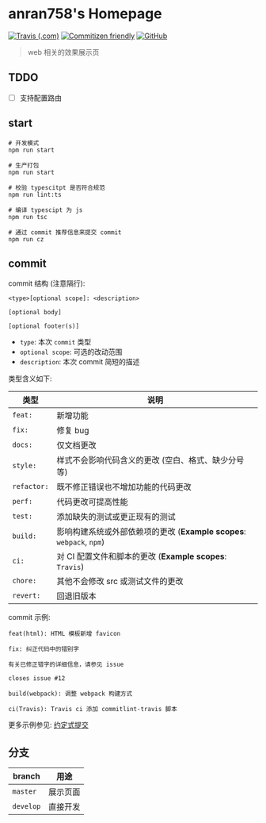 # anran758's Homepage

[![Travis (.com)](https://img.shields.io/travis/com/anran758/anran758.github.io)](https://travis-ci.com/github/anran758/anran758.github.io/)
[![Commitizen friendly](https://img.shields.io/badge/commitizen-friendly-brightgreen.svg)](http://commitizen.github.io/cz-cli/)
[![GitHub](https://img.shields.io/github/license/anran758/anran758.github.io)](https://github.com/anran758/anran758.github.io/blob/master/LICENSE)

> web 相关的效果展示页

## TDDO

- [ ] 支持配置路由

## start

``` shell
# 开发模式
npm run start

# 生产打包
npm run start

# 校验 typescitpt 是否符合规范
npm run lint:ts

# 编译 typescipt 为 js
npm run tsc

# 通过 commit 推荐信息来提交 commit
npm run cz
```

## commit

commit 结构 (注意隔行):

``` example
<type>[optional scope]: <description>

[optional body]

[optional footer(s)]
```

- `type`: 本次 `commit` 类型
- `optional scope`: 可选的改动范围
- `description`: 本次 commit 简短的描述

类型含义如下:

| 类型      | 说明                                                                               |
| --------- | ---------------------------------------------------------------------------------- |
| `feat:`     | 新增功能                                                                           |
| `fix:`      | 修复 bug                                                                           |
| `docs:`     | 仅文档更改                                                                         |
| `style:`    | 样式不会影响代码含义的更改 (空白、格式、缺少分号等)                                |
| `refactor:` | 既不修正错误也不增加功能的代码更改                                                 |
| `perf:`     | 代码更改可提高性能                                                                 |
| `test:`     | 添加缺失的测试或更正现有的测试                                                     |
| `build:`    | 影响构建系统或外部依赖项的更改 (**Example scopes**: `webpack`, `npm`)                         |
| `ci:`       | 对 CI 配置文件和脚本的更改 (**Example scopes**: `Travis`) |
| `chore:`    | 其他不会修改 src 或测试文件的更改                                                    |
| `revert:`   | 回退旧版本                                                                     |

commit 示例:

``` shell
feat(html): HTML 模板新增 favicon
```

``` shell
fix: 纠正代码中的错别字

有关已修正错字的详细信息，请参见 issue

closes issue #12
```

``` shell
build(webpack): 调整 webpack 构建方式
```

``` shell
ci(Travis): Travis ci 添加 commitlint-travis 脚本
```

更多示例参见: [约定式提交](https://www.conventionalcommits.org/zh-hans)

## 分支

| branch    | 用途     |
| --------- | -------- |
| `master`  | 展示页面 |
| `develop` | 直接开发 |
